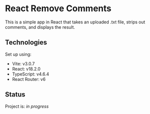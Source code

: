 # React Remove Comments

This is a simple app in React that takes an uploaded .txt file, strips out comments, and displays the result.

## Technologies

Set up using:

- Vite: v3.0.7
- React: v18.2.0
- TypeScript: v4.6.4
- React Router: v6

## Status

Project is: _in progress_
